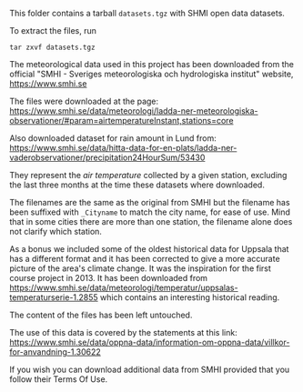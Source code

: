 This folder contains a tarball `datasets.tgz` with SHMI open data datasets.

To extract the files, run

```console
tar zxvf datasets.tgz
```

The meteorological data used in this project has been downloaded from 
the official "SMHI - Sveriges meteorologiska och hydrologiska institut"
website, <https://www.smhi.se>

The files were downloaded at the page:
<https://www.smhi.se/data/meteorologi/ladda-ner-meteorologiska-observationer/#param=airtemperatureInstant,stations=core>

Also downloaded dataset for rain amount in Lund from:
<https://www.smhi.se/data/hitta-data-for-en-plats/ladda-ner-vaderobservationer/precipitation24HourSum/53430>

They represent the _air temperature_ collected by a given station, excluding 
the last three months at the time these datasets where downloaded.

The filenames are the same as the original from SMHI but the 
filename has been suffixed with `_Cityname` to match the city name, for ease of use. 
Mind that in some cities there are more than one station, 
the filename alone does not clarify which station.

As a bonus we included some of the oldest historical data for Uppsala that 
has a different format and it has been corrected to give a more accurate 
picture of the area's climate change. 
It was the inspiration for the first course project in 2013.
It has been downloaded from <https://www.smhi.se/data/meteorologi/temperatur/uppsalas-temperaturserie-1.2855> which contains an interesting historical reading.

The content of the files has been left untouched.

The use of this data is covered by the statements at this link:
<https://www.smhi.se/data/oppna-data/information-om-oppna-data/villkor-for-anvandning-1.30622>

If you wish you can download additional data from SMHI provided that you follow their Terms Of Use.
